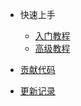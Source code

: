 - 快速上手
    * [入门教程](/zh-cn/README.md)
    * [高级教程](/zh-cn/tutorial.md)

- [贡献代码](/zh-cn/contributing.md)
- [更新记录](/zh-cn/changelog.md)
